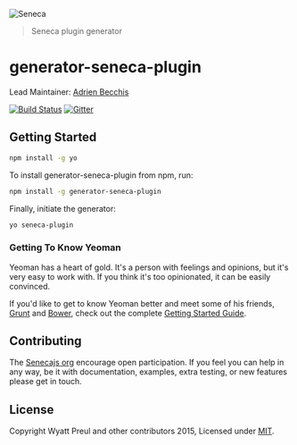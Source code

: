 ![Seneca](http://senecajs.org/files/assets/seneca-logo.png)
> Seneca plugin generator

# generator-seneca-plugin
Lead Maintainer: [Adrien Becchis](https://github.com/AdrieanKhisbe)

[![Build Status][travis-badge]][travis-url]
[![Gitter][gitter-badge]][gitter-url]

## Getting Started


```bash
npm install -g yo
```

To install generator-seneca-plugin from npm, run:

```bash
npm install -g generator-seneca-plugin
```

Finally, initiate the generator:

```bash
yo seneca-plugin
```

### Getting To Know Yeoman

Yeoman has a heart of gold. It's a person with feelings and opinions, but it's very easy to work with. If you think it's too opinionated, it can be easily convinced.

If you'd like to get to know Yeoman better and meet some of his friends, [Grunt](http://gruntjs.com) and [Bower](http://bower.io), check out the complete [Getting Started Guide](https://github.com/yeoman/yeoman/wiki/Getting-Started).

## Contributing
The [Senecajs org][] encourage open participation. If you feel you can help in any way, be it with
documentation, examples, extra testing, or new features please get in touch.

## License
Copyright Wyatt Preul and other contributors 2015, Licensed under [MIT][].

[travis-badge]: https://travis-ci.org/senecajs/generator-seneca-plugin.svg
[travis-url]: https://travis-ci.org/senecajs/generator-seneca-plugin
[gitter-badge]: https://badges.gitter.im/Join%20Chat.svg
[gitter-url]: https://gitter.im/senecajs/seneca

[MIT]: ./LICENSE
[Senecajs org]: https://github.com/senecajs/
